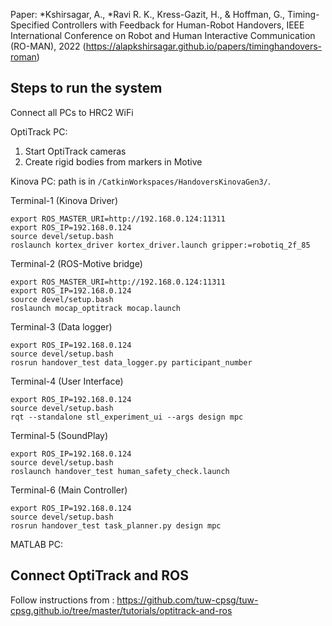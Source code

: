 Paper: *Kshirsagar, A., *Ravi R. K., Kress-Gazit, H., & Hoffman, G., Timing-Specified Controllers with Feedback for Human-Robot Handovers, IEEE International Conference on Robot and Human Interactive Communication (RO-MAN), 2022
(https://alapkshirsagar.github.io/papers/timinghandovers-roman)

## Steps to run the system
Connect all PCs to HRC2 WiFi

OptiTrack PC:
1. Start OptiTrack cameras
2. Create rigid bodies from markers in Motive

Kinova PC:
path is in ``/CatkinWorkspaces/HandoversKinovaGen3/``.

Terminal-1 (Kinova Driver)
```
export ROS_MASTER_URI=http://192.168.0.124:11311
export ROS_IP=192.168.0.124
source devel/setup.bash
roslaunch kortex_driver kortex_driver.launch gripper:=robotiq_2f_85
```
Terminal-2 (ROS-Motive bridge)
```
export ROS_MASTER_URI=http://192.168.0.124:11311
export ROS_IP=192.168.0.124
source devel/setup.bash
roslaunch mocap_optitrack mocap.launch

```

Terminal-3 (Data logger)
```
export ROS_IP=192.168.0.124
source devel/setup.bash
rosrun handover_test data_logger.py participant_number
```

Terminal-4 (User Interface)
```
export ROS_IP=192.168.0.124
source devel/setup.bash
rqt --standalone stl_experiment_ui --args design mpc
```

Terminal-5 (SoundPlay)
```
export ROS_IP=192.168.0.124
source devel/setup.bash
roslaunch handover_test human_safety_check.launch
```

Terminal-6 (Main Controller)
```
export ROS_IP=192.168.0.124
source devel/setup.bash
rosrun handover_test task_planner.py design mpc
```

MATLAB PC:

## Connect OptiTrack and ROS
Follow instructions from : https://github.com/tuw-cpsg/tuw-cpsg.github.io/tree/master/tutorials/optitrack-and-ros
